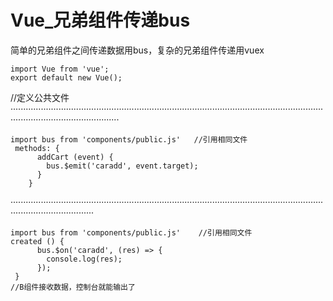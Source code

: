 # Vue_兄弟组件传递bus

简单的兄弟组件之间传递数据用bus，复杂的兄弟组件传递用vuex

```
import Vue from 'vue';
export default new Vue();
```
//定义公共文件
·······································································································································································
```
import bus from 'components/public.js'   //引用相同文件
 methods: {
      addCart (event) {
        bus.$emit('caradd', event.target);
      }
    }
```
·····························································································································································
```
import bus from 'components/public.js'    //引用相同文件
created () {
      bus.$on('caradd', (res) => {
        console.log(res);
      });
 }
//B组件接收数据，控制台就能输出了
```
